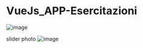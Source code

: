 # VueJs_APP-Esercitazioni

![image](https://user-images.githubusercontent.com/79009772/208147692-18add878-6424-41ec-b009-62085adc6965.png)


slider photo
![image](https://github.com/Elenacola/VueJs_esempio/assets/79009772/d51062ba-0fa5-41e9-8fdc-44cc67c2cf95)

